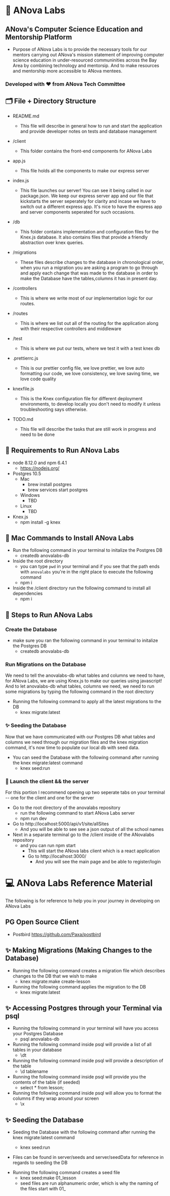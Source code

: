# 🚀 ANova Labs

## ANova's Computer Science Education and Mentorship Platform

- Purpose of ANova Labs is to provide the necessary tools for our mentors carrying out ANova's mission statement of improving computer science education in under-resourced communinities across the Bay Area by combining technology and mentorsip. And to make resources and mentorship more accessible to ANova mentees.

### Developed with ❤️ from ANova Tech Committee

## 🗂 File + Directory Structure

- README.md
  - This file will describe in general how to run and start the application and provide developer notes on tests and database management

- /client
  - This folder contains the front-end components for ANova Labs

- app.js
  - This file holds all the components to make our express server

- index.js
  - This file launches our server! You can see it being called in our package.json. We keep our express server app and our file that kickstarts the server seperately for clarity and incase we have to switch out a different express app. It's nice to have the express app and server components seperated for such occasions.

- /db
  - This folder contains implementation and configuration files for the Knex.js database. It also contains files that provide a friendly abstraction over knex queries.

- /migrations
  - These files describe changes to the database in chronological order, when you run a migration you are asking a program to go through and apply each change that was made to the database in order to make the Database have the tables,columns it has in present day.

- /controllers
  - This is where we write most of our implementation logic for our routes.

- /routes
  - This is where we list out all of the routing for the application along with their respective controllers and middleware

- /test
  - This is where we put our tests, where we test it with a test knex db

- .prettierrc.js
  - This is our prettier config file, we love prettier, we love auto formatting our code, we love consistency, we love saving time, we love code quality

- knexfile.js
  - This is the Knex configuration file for different deployment environments, to develop locally you don't need to modify it unless troubleshooting says otherwise.

- TODO.md
  - This file will describe the tasks that are still work in progress and need to be done



## 📝 Requirements to Run ANova Labs

- node 8.12.0 and npm 6.4.1
  - https://nodejs.org/
- Postgres 10.5
  - Mac
    - brew install postgres
    - brew services start postgres
  - Windows
    - TBD
  - Linux
    - TBD
- Knex.js
  - npm install -g knex

## 📝 Mac Commands to Install ANova Labs

- Run the following command in your terminal to initalize the Postgres DB
  - createdb anovalabs-db
- Inside the root directory
  - you can type `pwd` in your terminal and if you see that the path ends with `anovalabs` you're in the right place to execute the following command
  - npm i
- Inside the /client directory run the following command to install all dependencies
  - npm i

## 🧠 Steps to Run ANova Labs

### Create the Database
- make sure you ran the following command in your terminal to initalize the Postgres DB
  - createdb anovalabs-db

### Run Migrations on the Database
We need to tell the anovalabs-db what tables and columns we need to have, for ANova Labs, we are using Knex.js to make our queries using javascript! And to let anovalabs-db what tables, columns we need, we need to run some migrations by typing the following command in the root directory

- Running the following command to apply all the latest migrations to the DB
  - knex migrate:latest

### ✨ Seeding the Database
Now that we have communicated with our Postgres DB what tables and columns we need through our migration files and the knex migration command, it's now time to populate our local db with seed data.

- You can seed the Database with the following command after running the knex migrate:latest command
  - knex seed:run

### 🚀 Launch the client && the server
For this portion I recommend opening up two seperate tabs on your terminal -- one for the client and one for the server

- Go to the root directory of the anovalabs repository
  - run the following command to start ANova Labs server
  - npm run dev
- Go to http://localhost:5000/api/v1/site/allSites
  - And you will be able to see see a json output of all the school names
- Next in a separate terminal go to the /client inside of the ANovalabs repository
  - and you can run npm start
    - This will start the ANova labs client which is a react application
    - Go to http://localhost:3000/
      - And you will see the main page and be able to register/login

# 💻 ANova Labs Reference Material
The following is for reference to help you in your journey in developing on ANova Labs

## PG Open Source Client

- Postbird https://github.com/Paxa/postbird

## ✨ Making Migrations (Making Changes to the Database)

- Running the following command creates a migration file which describes changes to the DB that we wish to make
  - knex migrate:make create-lesson
- Running the following command applies the migration to the DB
  - knex migrate:latest

## ✨ Accessing Postgres through your Terminal via psql

- Running the following command in your terminal will have you access your Postgres Database
  - psql anovalabs-db
- Running the following command inside psql will provide a list of all tables in your database
  - \dt
- Running the following command inside psql will provide a description of the table
  - \d tablename
- Running the following command inside psql will provide you the contents of the table (if seeded)
  - select \* from lesson;
- Running the following command inside psql will allow you to format the columns if they wrap around your screen
  - \x

## ✨ Seeding the Database

- Seeding the Database with the following command after running the knex migrate:latest command

  - knex seed:run

- Files can be found in server/seeds and server/seedData for reference in regards to seeding the DB

* Running the following command creates a seed file
  - knex seed:make 01_lesson
  - seed files are run alphanumeric order, which is why the naming of the files start with 01\_


